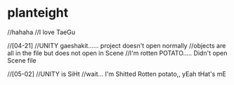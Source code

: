 # planteight
//hahaha
//I love TaeGu

//[04-21]
//UNITY gaeshakit...... project doesn't open normally
//objects are all in the file but does not open in Scene
//I'm rotten POTATO..... Didn't open Scene file

//[05-02]
//UNITY is SiHt
//wait... I'm Shitted Rotten potato,, yEah tHat's mE
